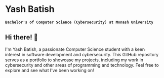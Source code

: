 # Yash Batish

**`Bachelor's of Computer Science (Cybersecurity) at Monash University`**

## Hi there! 👋

I'm Yash Batish, a passionate Computer Science student with a keen interest in software development and cybersecurity. This GitHub repository serves as a portfolio to showcase my projects, including my work in cybersecurity and other areas of programming and technology. Feel free to explore and see what I've been working on!
